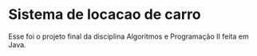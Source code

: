 # Sistema de locacao de carro

Esse foi o projeto final da disciplina Algoritmos e Programação II feita em Java.
